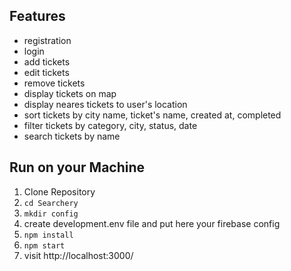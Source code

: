 ## Features
* registration
* login 
* add tickets
* edit tickets
* remove tickets
* display tickets on map
* display neares tickets to user's location
* sort tickets by city name, ticket's name, created at, completed
* filter tickets by category, city, status, date
* search tickets by name 

## Run on your Machine
   
1. Clone Repository
2. `cd Searchery`
3. `mkdir config`
4. create development.env file and put here your firebase config
5. `npm install`
6. `npm start`
7. visit http://localhost:3000/
